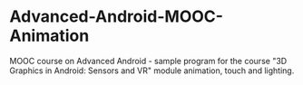 # Advanced-Android-MOOC-Animation
MOOC course on Advanced Android - sample program for the course "3D Graphics in Android: Sensors and VR" module animation, touch and lighting. 
